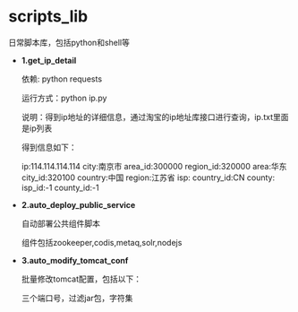 # scripts_lib
日常脚本库，包括python和shell等

- **1.get_ip_detail**
  
  依赖: python requests
  
  运行方式：python ip.py
  
  说明：得到ip地址的详细信息，通过淘宝的ip地址库接口进行查询，ip.txt里面是ip列表
  
  得到信息如下：
  
  ip:114.114.114.114
city:南京市
area_id:300000
region_id:320000
area:华东
city_id:320100
country:中国
region:江苏省
isp:
country_id:CN
county:
isp_id:-1
county_id:-1
- **2.auto_deploy_public_service**
  
  自动部署公共组件脚本
  
  组件包括zookeeper,codis,metaq,solr,nodejs
 
- **3.auto_modify_tomcat_conf**
  
  批量修改tomcat配置，包括以下：

  三个端口号，过滤jar包，字符集
